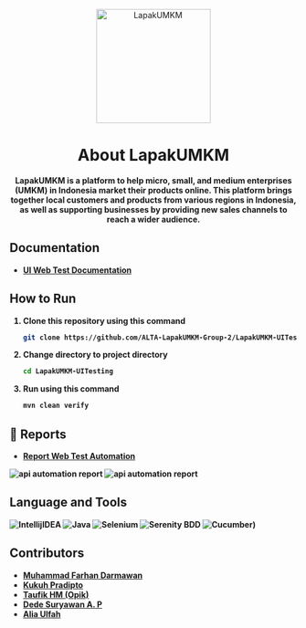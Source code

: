 <div align="center">
    <br>
        <img src="https://user-images.githubusercontent.com/96028679/229820089-b660b411-ac45-47d0-a63f-1926e10f5771.png" alt="LapakUMKM" width="200px"/>

# About LapakUMKM

<strong>LapakUMKM is a platform to help micro, small, and medium enterprises (UMKM) in Indonesia market their products online. This platform brings together local customers and products from various regions in Indonesia, as well as supporting businesses by providing new sales channels to reach a wider audience.<strong>

</div>



## Documentation
- [UI Web Test Documentation](https://docs.google.com/spreadsheets/d/1dJiVr9K5PX0-_9OdNBWXfoRtLpAx6uBvsmYdlaj6m8M/edit#gid=0)

## How to Run
1. Clone this repository using this command
   ```sh
   git clone https://github.com/ALTA-LapakUMKM-Group-2/LapakUMKM-UITesting.git
   ```
2. Change directory to project directory
   ```sh
   cd LapakUMKM-UITesting
   ```
3. Run using this command
   ```sh
   mvn clean verify
   ```

## 📝 Reports
- [Report Web Test Automation](https://lapakumkm-uitestingreport.netlify.app/feature-overview.html)

![api automation report](https://img001.prntscr.com/file/img001/olqK4DvoTrGoaS44RQSv9A.png)
![api automation report](https://img001.prntscr.com/file/img001/32X-zKMmRviEsS7eRdG35g.png)

    

## Language and Tools
![IntellijIDEA](https://img.shields.io/badge/IntelliJIDEA-000000.svg?style=for-the-badge&logo=intellij-idea&logoColor=white)
![Java](https://img.shields.io/badge/java-%23ED8B00.svg?style=for-the-badge&logo=java&logoColor=white)
![Selenium](https://img.shields.io/badge/-selenium-000000?style=for-the-badge&logoColor=black)
![Serenity BDD](https://img.shields.io/badge/-serenit%20ybdd-16a67a?style=for-the-badge&logoColor=black)
![Cucumber](https://img.shields.io/badge/-cucumber-4bc47b?style=for-the-badge&logoColor=black))

## Contributors

- [Muhammad Farhan Darmawan](https://github.com/farhandarmawan1)
- [Kukuh Pradipto](https://github.com/kukuhpradipto)
- [Taufik HM (Opik)](https://github.com/taufikhm58)
- [Dede Suryawan A. P](https://github.com/dedesuryawan)
- [Alia Ulfah](https://github.com/alyaulp)

